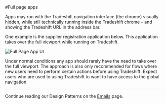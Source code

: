 #Full page apps

Apps may run with the Tradeshift navigation interface (the chrome) visually hidden, while still technically running inside the Tradeshift chrome – and showing the Tradeshift URL in the address bar.

One example is the supplier registration application below. This application takes over the full viewport while running on Tradeshift.


![Full Page App UI](assets/img/UIfullscreen.png)

Under normal conditions any app should rarely have the need to take over the full viewport. The approach is also only recommended for flows where new users need to perform certain actions before using Tradeshift. Expect users who are used to using Tradeshift to want to have access to the global navigation.


------------------------------------------------------------------------
Continue reading our Design Patterns on the [Emails](//tradeshift.github.io/#design/patterns/emails.html) page.
